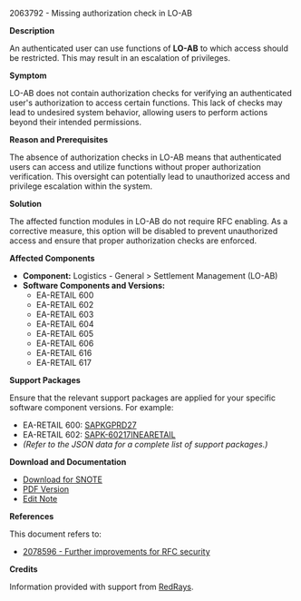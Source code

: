 2063792 - Missing authorization check in LO-AB

**Description**

An authenticated user can use functions of **LO-AB** to which access should be restricted. This may result in an escalation of privileges.

**Symptom**

LO-AB does not contain authorization checks for verifying an authenticated user's authorization to access certain functions. This lack of checks may lead to undesired system behavior, allowing users to perform actions beyond their intended permissions.

**Reason and Prerequisites**

The absence of authorization checks in LO-AB means that authenticated users can access and utilize functions without proper authorization verification. This oversight can potentially lead to unauthorized access and privilege escalation within the system.

**Solution**

The affected function modules in LO-AB do not require RFC enabling. As a corrective measure, this option will be disabled to prevent unauthorized access and ensure that proper authorization checks are enforced.

**Affected Components**

- **Component:** Logistics - General > Settlement Management (LO-AB)
- **Software Components and Versions:**
  - EA-RETAIL 600
  - EA-RETAIL 602
  - EA-RETAIL 603
  - EA-RETAIL 604
  - EA-RETAIL 605
  - EA-RETAIL 606
  - EA-RETAIL 616
  - EA-RETAIL 617

**Support Packages**

Ensure that the relevant support packages are applied for your specific software component versions. For example:
- EA-RETAIL 600: [SAPKGPRD27](https://me.sap.com/supportpackage/SAPKGPRD27)
- EA-RETAIL 602: [SAPK-60217INEARETAIL](https://me.sap.com/supportpackage/SAPK-60217INEARETAIL)
- *(Refer to the JSON data for a complete list of support packages.)*

**Download and Documentation**

- [Download for SNOTE](https://notesdownloads.sap.com/note/0040000012264502017)
- [PDF Version](https://userapps.support.sap.com/sap/support/sfm/notes/print/0002063792?language=en-US&token=FFF56681749705B75BBFCFBF28623A6C)
- [Edit Note](https://me.sap.com/sap/support/notes/edit/0002063792)

**References**

This document refers to:
- [2078596 - Further improvements for RFC security](https://me.sap.com/notes/2078596)

**Credits**

Information provided with support from [RedRays](https://redrays.io).